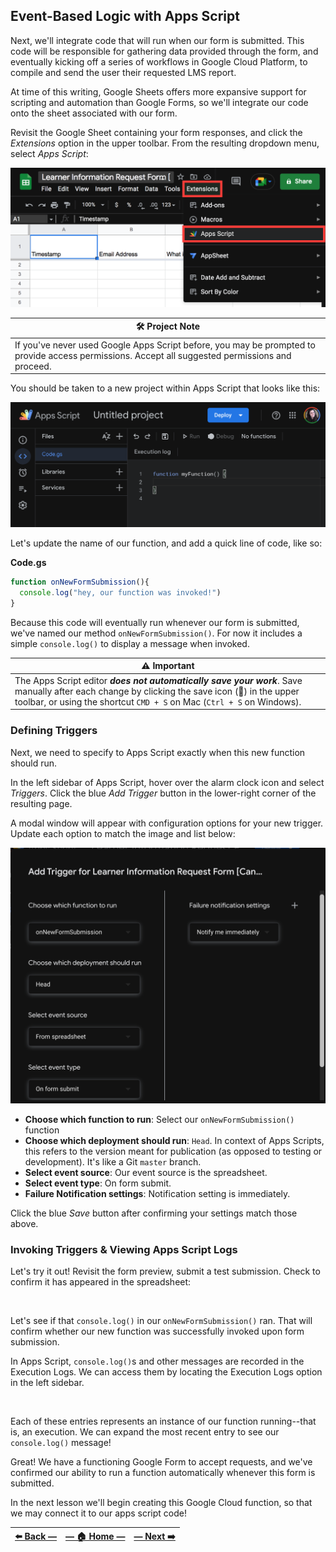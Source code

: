 ## Event-Based Logic with Apps Script  

Next, we'll integrate code that will run when our form is submitted. This code will be responsible for gathering data provided through the form, and eventually kicking off a series of workflows in Google Cloud Platform, to compile and send the user their requested LMS report.

At time of this writing, Google Sheets offers more expansive support for scripting and automation than Google Forms, so we'll integrate our code onto the sheet associated with our form.

Revisit the Google Sheet containing your form responses, and click the _Extensions_ option in the upper toolbar. From the resulting dropdown menu, select _Apps Script_:

![Screenshot depicting user selecting the Extensions option from the Google Sheets toolbar, and clicking Apps Script from the resulting dropdown menu](../assets/images/accessing_apps_script_from_google_sheets.png "App Scripts can be accessed by selecting Extensions > Apps Script from the top toolbar in Google Sheets'")

| 🛠️  Project Note |
|--------------------|
| If you've never used Google Apps Script before, you may be prompted to provide access permissions. Accept all suggested permissions and proceed. |

You should be taken to a new project within Apps Script that looks like this:

![Screenshot of in-browser code editor for new Google Apps Script project ](../assets/images/new_apps_script_file_in_browser_editor.png "This is the default view for a new Google Apps Script project")

Let's update the name of our function, and add a quick line of code, like so:

**Code.gs**
```javascript
function onNewFormSubmission(){
  console.log("hey, our function was invoked!")
}
```

Because this code will eventually run whenever our form is submitted, we've named our method `onNewFormSubmission()`. For now it includes a simple `console.log()` to display a message when invoked.

| ⚠️  Important  |
|--------------------|
| The Apps Script editor **_does not automatically save your work_**. Save manually after each change by clicking the save icon (💾) in the upper toolbar, or using the shortcut `CMD + S` on Mac (`Ctrl + S` on Windows). |

### Defining Triggers

Next, we need to specify to Apps Script exactly when this new function should run.

In the left sidebar of Apps Script, hover over the alarm clock icon and select _Triggers_. Click the blue _Add Trigger_ button in the lower-right corner of the resulting page.

A modal window will appear with configuration options for your new trigger. Update each option to match the image and list below:

![Screenshot of trigger configuration options in Google Apps Script ](../assets/images/app_script_trigger_settings.png "Make sure your settings match those seen in this image!")

- **Choose which function to run**: Select our `onNewFormSubmission()` function
- **Choose which deployment should run**: `Head`. In context of Apps Scripts, this refers to the version meant for publication (as opposed to testing or development). It's like a Git `master` branch.
- **Select event source**: Our event source is the spreadsheet.
- **Select event type**: On form submit.
- **Failure Notification settings**: Notification setting is immediately.

Click the blue _Save_ button after confirming your settings match those above.

### Invoking Triggers & Viewing Apps Script Logs

Let's try it out! Revisit the form preview, submit a test submission. Check to confirm it has appeared in the spreadsheet:

<image>

Let's see if that `console.log()` in our `onNewFormSubmission()` ran. That will confirm whether our new function was successfully invoked upon form submission.

In Apps Script,  `console.log()`s and other messages are recorded in the Execution Logs. We can access them by locating the Execution Logs option in the left sidebar.

<image>

Each of these entries represents an instance of our function running--that is, an execution. We can expand the most recent entry to see our `console.log()` message!

Great! We have a functioning Google Form to accept requests, and we've confirmed our ability to run a function automatically whenever this form is submitted.

In the next lesson we'll begin creating this Google Cloud function, so that we may connect it to our apps script code!

| [⬅️  Back —]() | [— 🏠 Home —]() | [— Next  ➡️]() |
| --- | --- | --- |
